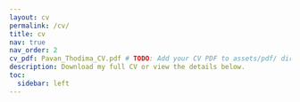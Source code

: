 ```yaml
---
layout: cv
permalink: /cv/
title: cv
nav: true
nav_order: 2
cv_pdf: Pavan_Thodima_CV.pdf # TODO: Add your CV PDF to assets/pdf/ directory
description: Download my full CV or view the details below.
toc:
  sidebar: left
---
```

